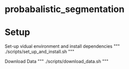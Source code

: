 # probabalistic_segmentation

# Setup
Set-up vidual environment and install dependencies
"""
./scripts/set_up_and_install.sh
"""

Download Data
"""
./scripts/download_data.sh
"""
